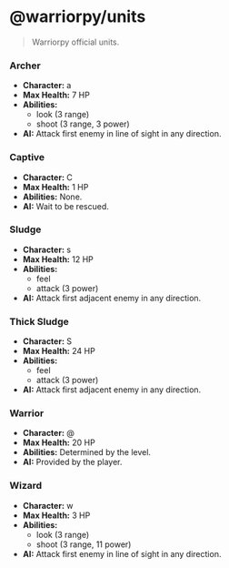 # @warriorpy/units

> Warriorpy official units.

### Archer

- **Character:** a
- **Max Health:** 7 HP
- **Abilities:**
  - look (3 range)
  - shoot (3 range, 3 power)
- **AI:** Attack first enemy in line of sight in any direction.

### Captive

- **Character:** C
- **Max Health:** 1 HP
- **Abilities:** None.
- **AI:** Wait to be rescued.

### Sludge

- **Character:** s
- **Max Health:** 12 HP
- **Abilities:**
  - feel
  - attack (3 power)
- **AI:** Attack first adjacent enemy in any direction.

### Thick Sludge

- **Character:** S
- **Max Health:** 24 HP
- **Abilities:**
  - feel
  - attack (3 power)
- **AI:** Attack first adjacent enemy in any direction.

### Warrior

- **Character:** @
- **Max Health:** 20 HP
- **Abilities:** Determined by the level.
- **AI:** Provided by the player.

### Wizard

- **Character:** w
- **Max Health:** 3 HP
- **Abilities:**
  - look (3 range)
  - shoot (3 range, 11 power)
- **AI:** Attack first enemy in line of sight in any direction.
